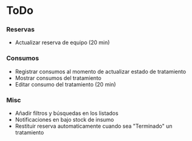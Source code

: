 # ToDo

### Reservas
- Actualizar reserva de equipo (20 min)

### Consumos
- Registrar consumos al momento de actualizar estado de tratamiento
- Mostrar consumos del tratamiento
- Editar consumo del tratamiento (20 min)

### Misc
- Añadir filtros y búsquedas en los listados
- Notificaciones en bajo stock de insumo
- Restituir reserva automaticamente cuando sea "Terminado" un tratamiento
